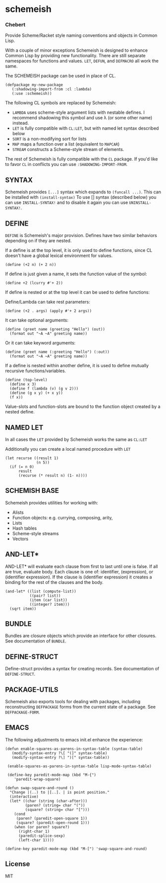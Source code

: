 # schemeish
### Chebert

Provide Scheme/Racket style naming conventions and objects in Common Lisp.

With a couple of minor exceptions Schemeish is designed to enhance Common Lisp by providing new functionality.
There are still separate namespaces for functions and values. `LET`, `DEFUN`, and `DEFMACRO` all work the same.

The SCHEMEISH package can be used in place of CL.

    (defpackage my-new-package
       (:shadowing-import-from :cl :lambda)
       (:use :schemeish))

The following CL symbols are replaced by Schemeish:

 - `LAMBDA` uses scheme-style argument lists with nestable defines. I recommend shadowing this symbol and use λ (or some other name) instead.
 - `LET` is fully compatible with `CL:LET`, but with named let syntax described below
 - `SORT` is a non-modifying sort for lists
 - `MAP` maps a function over a list (equivalent to `MAPCAR`)
 - `STREAM` constructs a Scheme-style stream of elements.

The rest of Schemeish is fully compatible with the `CL` package. If you'd like to favor `CL` in conflicts you can use `:SHADOWING-IMPORT-FROM`.

## SYNTAX

Schemeish provides `[...]` syntax which expands to `(funcall ...)`. This can be installed with `(install-syntax)`
To use [] syntax (described below) you can use `INSTALL-SYNTAX!` and to disable it again you can use `UNINSTALL-SYNTAX!`. 

## DEFINE

`DEFINE` is Schemeish's major provision. Defines have two similar behaviors depending on if they are nested.

If a define is at the top level, it is only used to define functions, since CL doesn't have a global lexical environment for values.

    (define (+2 n) (+ 2 n))

If define is just given a name, it sets the function value of the symbol:

    (define +2 (lcurry #'+ 2))

If define is nested or at the top level it can be used to define functions:

Define/Lambda can take rest parameters:

    (define (+2 . args) (apply #'+ 2 args))

It can take optional arguments:

    (define (greet name (greeting "Hello") (out))
      (format out "~A ~A" greeting name))
	  
Or it can take keyword arguments:

    (define (greet name (:greeting "Hello") (:out))
      (format out "~A ~A" greeting name))
	  
If a define is nested within another define, it is used to define mutually recursive functions/variables.

    (define (top-level)
	  (define x 3)
      (define f (lambda (v) (g v 2)))
	  (define (g x y) (+ x y))
      (f x))

Value-slots and function-slots are bound to the function object created by a nested define.

## NAMED LET

In all cases the `LET` provided by Schemeish works the same as `CL:LET`

Additionally you can create a local named procedure with `LET`

    (let recurse ((result 1)
                  (n 5))
      (if (= n 0)
          result
          (recurse (* result n) (1- n))))

## SCHEMISH BASE

Schemeish provides utilities for working with:

- Alists
- Function objects: e.g. currying, composing, arity,
- Lists
- Hash tables
- Scheme-style streams
- Vectors

## AND-LET*

AND-LET* will evaluate each clause from first to last until one is false. If all are true, evaluate body.
Each clause is one of: identifier, (expression), or (identifier expression).
If the clause is (identifier expression) it creates a binding for the rest of the clauses and the body.

    (and-let* ((list (compute-list))
               ((pair? list))
               (item (car list))
               ((integer? item)))
      (sqrt item))

## BUNDLE

Bundles are closure objects which provide an interface for other closures. See documentation of `BUNDLE`.

## DEFINE-STRUCT

Define-struct provides a syntax for creating records. See documentation of `DEFINE-STRUCT`.

## PACKAGE-UTILS

Schemeish also exports tools for dealing with packages, including reconstructing `DEFPACKAGE` forms from the current state of a package.
See `DEFPACKAGE-FORM`.

## EMACS

The following adjustments to emacs init.el enhance the experience:

    (defun enable-squares-as-parens-in-syntax-table (syntax-table)
       (modify-syntax-entry ?\[ "(]" syntax-table)
       (modify-syntax-entry ?\] ")[" syntax-table))

     (enable-squares-as-parens-in-syntax-table lisp-mode-syntax-table)

     (define-key paredit-mode-map (kbd "M-{")
        'paredit-wrap-square)
        
    (defun swap-square-and-round ()
      "Change |(..) to |[..]. | is point position."
      (interactive)
      (let* ((char (string (char-after)))
	         (paren? (string= char "("))
	         (square? (string= char "[")))
        (cond
         (paren? (paredit-open-square 1))
         (square? (paredit-open-round 1)))
        (when (or paren? square?)
          (right-char 1)
          (paredit-splice-sexp)
          (left-char 1))))

    (define-key paredit-mode-map (kbd "M-[") 'swap-square-and-round)


## License

MIT
